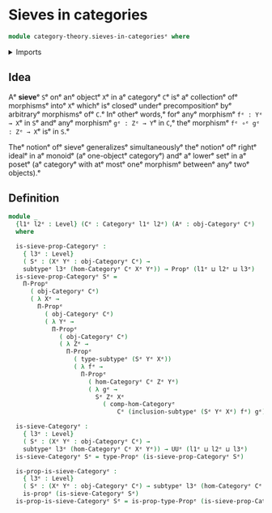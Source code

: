 # Sieves in categories

```agda
module category-theory.sieves-in-categoriesᵉ where
```

<details><summary>Imports</summary>

```agda
open import category-theory.categoriesᵉ

open import foundation.propositionsᵉ
open import foundation.subtypesᵉ
open import foundation.universe-levelsᵉ
```

</details>

## Idea

Aᵉ **sieve**ᵉ `S`ᵉ onᵉ anᵉ objectᵉ `X`ᵉ in aᵉ categoryᵉ `C`ᵉ isᵉ aᵉ collectionᵉ ofᵉ morphismsᵉ
intoᵉ `X`ᵉ whichᵉ isᵉ closedᵉ underᵉ precompositionᵉ byᵉ arbitraryᵉ morphismsᵉ ofᵉ `C`.ᵉ Inᵉ
otherᵉ words,ᵉ forᵉ anyᵉ morphismᵉ `fᵉ : Yᵉ → X`ᵉ in `S`ᵉ andᵉ anyᵉ morphismᵉ `gᵉ : Zᵉ → Y`ᵉ in
`C`,ᵉ theᵉ morphismᵉ `fᵉ ∘ᵉ gᵉ : Zᵉ → X`ᵉ isᵉ in `S`.ᵉ

Theᵉ notionᵉ ofᵉ sieveᵉ generalizesᵉ simultaneouslyᵉ theᵉ notionᵉ ofᵉ rightᵉ idealᵉ in aᵉ
monoidᵉ (aᵉ one-objectᵉ categoryᵉ) andᵉ aᵉ lowerᵉ setᵉ in aᵉ posetᵉ (aᵉ categoryᵉ with atᵉ
mostᵉ oneᵉ morphismᵉ betweenᵉ anyᵉ twoᵉ objects).ᵉ

## Definition

```agda
module _
  {l1ᵉ l2ᵉ : Level} (Cᵉ : Categoryᵉ l1ᵉ l2ᵉ) (Aᵉ : obj-Categoryᵉ Cᵉ)
  where

  is-sieve-prop-Categoryᵉ :
    { l3ᵉ : Level}
    ( Sᵉ : (Xᵉ Yᵉ : obj-Categoryᵉ Cᵉ) →
    subtypeᵉ l3ᵉ (hom-Categoryᵉ Cᵉ Xᵉ Yᵉ)) → Propᵉ (l1ᵉ ⊔ l2ᵉ ⊔ l3ᵉ)
  is-sieve-prop-Categoryᵉ Sᵉ =
    Π-Propᵉ
      ( obj-Categoryᵉ Cᵉ)
      ( λ Xᵉ →
        Π-Propᵉ
          ( obj-Categoryᵉ Cᵉ)
          ( λ Yᵉ →
            Π-Propᵉ
              ( obj-Categoryᵉ Cᵉ)
              ( λ Zᵉ →
                Π-Propᵉ
                  ( type-subtypeᵉ (Sᵉ Yᵉ Xᵉ))
                  ( λ fᵉ →
                    Π-Propᵉ
                      ( hom-Categoryᵉ Cᵉ Zᵉ Yᵉ)
                      ( λ gᵉ →
                        Sᵉ Zᵉ Xᵉ
                          ( comp-hom-Categoryᵉ
                              Cᵉ (inclusion-subtypeᵉ (Sᵉ Yᵉ Xᵉ) fᵉ) gᵉ))))))

  is-sieve-Categoryᵉ :
    { l3ᵉ : Level}
    ( Sᵉ : (Xᵉ Yᵉ : obj-Categoryᵉ Cᵉ) →
    subtypeᵉ l3ᵉ (hom-Categoryᵉ Cᵉ Xᵉ Yᵉ)) → UUᵉ (l1ᵉ ⊔ l2ᵉ ⊔ l3ᵉ)
  is-sieve-Categoryᵉ Sᵉ = type-Propᵉ (is-sieve-prop-Categoryᵉ Sᵉ)

  is-prop-is-sieve-Categoryᵉ :
    { l3ᵉ : Level}
    ( Sᵉ : (Xᵉ Yᵉ : obj-Categoryᵉ Cᵉ) → subtypeᵉ l3ᵉ (hom-Categoryᵉ Cᵉ Xᵉ Yᵉ)) →
    is-propᵉ (is-sieve-Categoryᵉ Sᵉ)
  is-prop-is-sieve-Categoryᵉ Sᵉ = is-prop-type-Propᵉ (is-sieve-prop-Categoryᵉ Sᵉ)
```